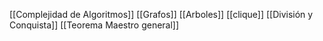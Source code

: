 [[Complejidad de Algoritmos]]
[[Grafos]]
[[Arboles]]
[[clique]]
[[División y Conquista]]
[[Teorema Maestro general]]